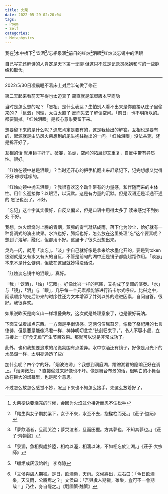 ```yaml
---
title: 火柴
date: 2022-05-29 02:20:04
tags:
- Poem
- Self
categories:
- Metaphysics
---
```

我在[^6]水中桥下[^1] 饮酒[^2]/~~忘相泉涸[^4]前日的红烛[^5]泪眼[^3]~~红烛淡忘镜中的泪眼

[^1]:「尾生與女子期於梁下，女子不來，水至不去，抱樑柱而死。」《莊子·盜跖》
[^2]:  「夢飲酒者，旦而哭泣；夢哭泣者，旦而田獵。方其夢也，不知其夢也。」《莊子·齊物論》
[^3]: 「文侯與虞人期獵。是日，飲酒樂，天雨。文侯將出，左右曰：「今日飲酒樂，天又雨，公將焉之？」文侯曰：「吾與虞人期獵，雖樂，豈可不一會期哉！」乃往，身自罷之。」《戰國策·魏策》
[^4]: 「泉涸，魚相與處於陸，相呴以溼，相濡以沫，不如相忘於江湖。」《莊子·大宗師》

[^5]: 「蠟炬成灰淚始幹」 李商隐
[^6]: 火柴梗快要烧完的时候，会因为火焰过分接近而忍不住松手



自己写完还解诗的人肯定是天下第一无聊 但这只不过是记录灵感媾和时的一些脉络和取舍。
<!--more-->


***

2022/5/30日凌晨睡不着床上对后半句做了修正

第二天起来看前天写得也太迫真了 简直就是笨蛋版本李商隐

当时是怎么想的呢？「忘相」是什么表达？生怕别人看不出来是你直接从庄子里偷来的？「泉涸」同理，太白太直了 反而失去了解读空间。「前日」也不明所以的。都要删掉。「红烛泪眼」是核心意象要留下来。

想要留下来的是什么呢？遗忘肯定是要有的，这是我给出的解答。互相也是要有的，起源就是由防风火柴想到的尾生抱柱抛出的一问。「红烛泪眼」没法共轭，还是拆开好了。

互相的话 就用镜子好了。破妄，吊诡，空间的拓展却又重复，自反中带有异质性。很好。

「红烛在镜中总是泪眼」？当时还开心的把手机翻出来赶紧记下，记完想想又觉得不好 啰啰嗦嗦的。

「红烛向镜中抛去泪眼」？我很喜欢这个动作带有的力量感，和伴随而来的主体性。用什么迎接你？以眼泪，以沉默。这是有力量的沉默。但是汉语还是半通不通的 忘记也没了。不好。

「忘记」这个字其实很好，自反又偏义，但是口语中用得太多了 读来感觉不到妙处 不好。

我想，烛火燃烧时上腾的青烟，蒸腾的雾气凝结成雨，落下化为沙尘，恰好就有一种复调式的演出效果。水汽也好，腾烟也好，怎么放在这里处理”忘“这个要素呢？想到了溶解，融化，但都用不好。这里卡了很久没想出来。

灵光一闪，就用「淡忘」。「淡」字自己就好像是拿来给水墨化开的，要是到token级别就是又有水又有火的自反，不管是前句的湖中还是镜子都能超距作用。「淡忘」本来不是什么僻词，但放在这里就妙得没话说。

「红烛淡忘镜中的泪眼」，真好。

「我」「饮酒」，「烛」「忘眼」。好像比兴一样的氛围，又构成了复调的演奏。「水」与「镜」，「泪」与「眼」，几乎每一个元素都能够进行笛卡尔式呼应。比兴之中，阅读顺序的先后带来的时序性还为文本增添了并列以外的递进因素，自问自答。很好。我很喜欢。

如果说昨天是向义山一样堆叠典故，这次就是处理意象了，也是很好玩呐。

下面又试着加点东西。一方面是平衡语感。这两句佶屈聱牙，像极了祭祀用的七言律诗，但是要是能像冯君一样，神神叨叨念完“长剑归来乎，”，令人不容小觑，立马接上一句“食无鱼”产生节目效果。那就可以说是非常成功了。

此外，也和我想要追求的吊诡氛围有点差异。水中饮酒还有镜子，好像是月光下的水晶湖一样，太明亮通透了些/

加什么呢？四个字的好。「烟波浩渺」？我想到洞庭湖，蹭蹭湘君的隐喻正好在调上。「烟涛微茫」？直接偷过来好像也不坏。像是舞台布景的话，很明白的小舞台放在巨大的烟幕里，也是那个意思。

不过怎么放怎么感觉不妙，况且下来也不知怎么接手。先这么放着好了。